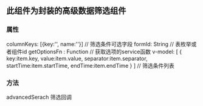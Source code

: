 
## 此组件为封装的高级数据筛选组件

### 属性 
  columnKeys: [{key:'', name:''}] // 筛选条件可选字段
  formId: String  // 表枚举或者组件id
  getOptionsFn : Function // 获取选项的service函数
  v-model: [
        {
          key:item.key,
          value:item.value,
          separator:item.separator,
          startTime:item.startTime, 
          endTime:item.endTime
        }
      ]  // 筛选条件列表
### 方法 
  advancedSerach  筛选回调